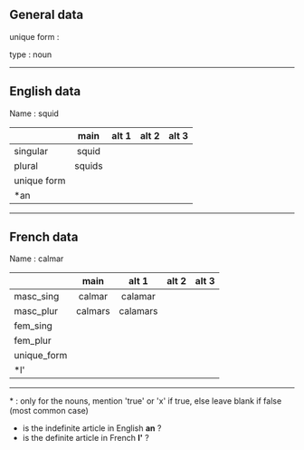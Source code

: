 ## General data

unique form :

type : noun

---

## English data

Name : squid

|             |  main  | alt 1 | alt 2 | alt 3 |
| :---------- | :----: | :---: | :---: | ----- |
| singular    | squid  |       |       |       |
| plural      | squids |       |       |       |
| unique form |        |       |       |       |
| \*an        |        |       |       |       |

---

## French data

Name : calmar

|             |  main   |  alt 1   | alt 2 | alt 3 |
| :---------- | :-----: | :------: | :---: | :---: |
| masc_sing   | calmar  | calamar  |       |       |
| masc_plur   | calmars | calamars |       |       |
| fem_sing    |         |          |       |       |
| fem_plur    |         |          |       |       |
| unique_form |         |          |       |       |
| \*l'        |         |          |       |       |

---

\* : only for the nouns, mention 'true' or 'x' if true, else leave blank if false (most common case)

- is the indefinite article in English **an** ?
- is the definite article in French **l'** ?
